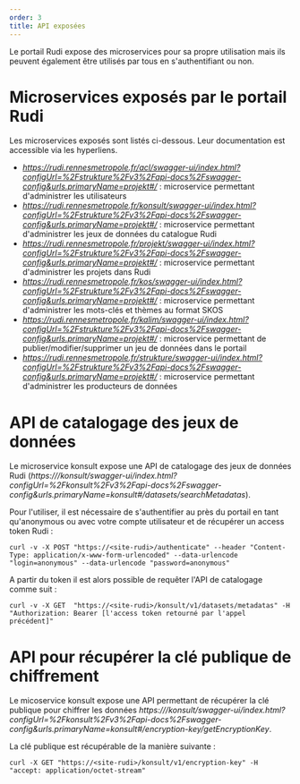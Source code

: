 ```yaml
---
order: 3
title: API exposées
---
```


Le portail Rudi expose des microservices pour sa propre utilisation mais ils peuvent également être utilisés par tous en s'authentifiant ou non.

# Microservices exposés par le portail Rudi

Les microservices exposés sont listés ci-dessous. Leur documentation est accessible via les hyperliens.

* *https://rudi.rennesmetropole.fr/acl/swagger-ui/index.html?configUrl=%2Fstrukture%2Fv3%2Fapi-docs%2Fswagger-config&urls.primaryName=projekt#/* : microservice permettant d'administrer les utilisateurs
* *https://rudi.rennesmetropole.fr/konsult/swagger-ui/index.html?configUrl=%2Fstrukture%2Fv3%2Fapi-docs%2Fswagger-config&urls.primaryName=projekt#/* : microservice permettant d'administrer les jeux de données du catalogue Rudi
* *https://rudi.rennesmetropole.fr/projekt/swagger-ui/index.html?configUrl=%2Fstrukture%2Fv3%2Fapi-docs%2Fswagger-config&urls.primaryName=projekt#/* : microservice permettant d'administrer les projets dans Rudi
* *https://rudi.rennesmetropole.fr/kos/swagger-ui/index.html?configUrl=%2Fstrukture%2Fv3%2Fapi-docs%2Fswagger-config&urls.primaryName=projekt#/* : microservice permettant d'administrer les mots-clés et thèmes au format SKOS
* *https://rudi.rennesmetropole.fr/kalim/swagger-ui/index.html?configUrl=%2Fstrukture%2Fv3%2Fapi-docs%2Fswagger-config&urls.primaryName=projekt#/* : microservice permettant de publier/modifier/supprimer un jeu de données dans le portail
* *https://rudi.rennesmetropole.fr/strukture/swagger-ui/index.html?configUrl=%2Fstrukture%2Fv3%2Fapi-docs%2Fswagger-config&urls.primaryName=projekt#/* : microservice permettant d'administrer les producteurs de données

# API de catalogage des jeux de données

Le microservice konsult expose une API de catalogage des jeux de données Rudi (*https://<site-rudi>/konsult/swagger-ui/index.html?configUrl=%2Fkonsult%2Fv3%2Fapi-docs%2Fswagger-config&urls.primaryName=konsult#/datasets/searchMetadatas*).


Pour l'utiliser, il est nécessaire de s'authentifier au près du portail en tant qu'anonymous ou avec votre compte utilisateur et de récupérer un access token  Rudi :

```
curl -v -X POST "https://<site-rudi>/authenticate" --header "Content-Type: application/x-www-form-urlencoded" --data-urlencode "login=anonymous" --data-urlencode "password=anonymous"
```

A partir du token il est alors possible de requêter l'API de catalogage comme suit :

```
curl -v -X GET  "https://<site-rudi>/konsult/v1/datasets/metadatas" -H "Authorization: Bearer [l'access token retourné par l'appel précédent]"
```

# API pour récupérer la clé publique de chiffrement

Le micoservice konsult expose une API permettant de récupérer la clé publique pour chiffrer les données *https://<site-rudi>/konsult/swagger-ui/index.html?configUrl=%2Fkonsult%2Fv3%2Fapi-docs%2Fswagger-config&urls.primaryName=konsult#/encryption-key/getEncryptionKey*.

La clé publique est récupérable de la manière suivante :
```
curl -X GET "https://<site-rudi>/konsult/v1/encryption-key" -H  "accept: application/octet-stream"
```  
